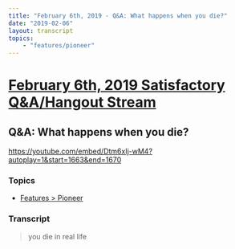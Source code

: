 ```yaml
---
title: "February 6th, 2019 - Q&A: What happens when you die?"
date: "2019-02-06"
layout: transcript
topics: 
    - "features/pioneer"
---
```

# [February 6th, 2019 Satisfactory Q&A/Hangout Stream](../2019-02-06.md)
## Q&A: What happens when you die?
https://youtube.com/embed/Dtm6xIj-wM4?autoplay=1&start=1663&end=1670
### Topics
* [Features > Pioneer](../topics/features/pioneer.md)

### Transcript

> you die in real life
